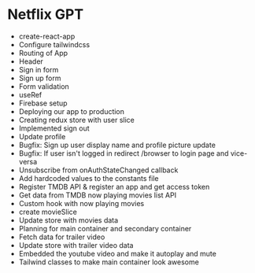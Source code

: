 # Netflix GPT

- create-react-app
- Configure tailwindcss
- Routing of App
- Header
- Sign in form
- Sign up form
- Form validation
- useRef
- Firebase setup
- Deploying our app to production
- Creating redux store with user slice
- Implemented sign out
- Update profile
- Bugfix: Sign up user display name and profile picture update
- Bugfix: If user isn't logged in redirect /browser to login page and vice-versa
- Unsubscribe from onAuthStateChanged callback
- Add hardcoded values to the constants file
- Register TMDB API & register an app and get access token
- Get data from TMDB now playing movies list API
- Custom hook with now playing movies
- create movieSlice
- Update store with movies data
- Planning for main container and secondary container
- Fetch data for trailer video
- Update store with trailer video data
- Embedded the youtube video and make it autoplay and mute
- Tailwind classes to make main container look awesome
